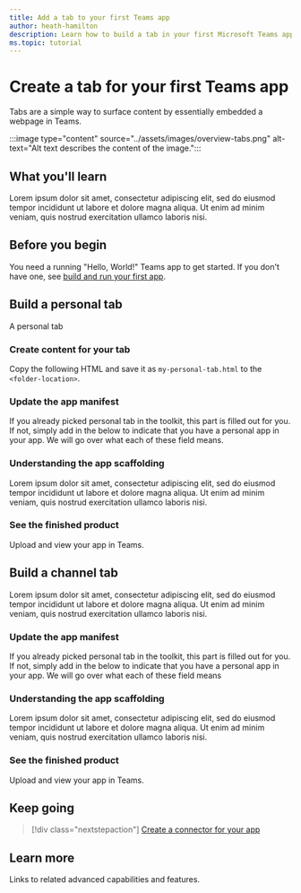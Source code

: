 ```yaml
---
title: Add a tab to your first Teams app
author: heath-hamilton
description: Learn how to build a tab in your first Microsoft Teams app.
ms.topic: tutorial
---
```

# Create a tab for your first Teams app

Tabs are a simple way to surface content by essentially embedded a webpage in Teams.

:::image type="content" source="../assets/images/overview-tabs.png" alt-text="Alt text describes the content of the image.":::

## What you'll learn

Lorem ipsum dolor sit amet, consectetur adipiscing elit, sed do eiusmod tempor incididunt ut labore et dolore magna aliqua. Ut enim ad minim veniam, quis nostrud exercitation ullamco laboris nisi.

## Before you begin

You need a running "Hello, World!" Teams app to get started. If you don't have one, see [build and run your first app](../build-your-first-app/build-and-run.md).

## Build a personal tab

A personal tab 

### Create content for your tab

Copy the following HTML and save it as `my-personal-tab.html` to the `<folder-location>`.

### Update the app manifest

If you already picked personal tab in the toolkit, this part is filled out for you. If not, simply add in the below to indicate that you have a personal app in your app. We will go over what each of these field means.

### Understanding the app scaffolding

Lorem ipsum dolor sit amet, consectetur adipiscing elit, sed do eiusmod tempor incididunt ut labore et dolore magna aliqua. Ut enim ad minim veniam, quis nostrud exercitation ullamco laboris nisi.

### See the finished product

Upload and view your app in Teams.

## Build a channel tab

Lorem ipsum dolor sit amet, consectetur adipiscing elit, sed do eiusmod tempor incididunt ut labore et dolore magna aliqua. Ut enim ad minim veniam, quis nostrud exercitation ullamco laboris nisi.

### Update the app manifest

If you already picked personal tab in the toolkit, this part is filled out for you. If not, simply add in the below to indicate that you have a personal app in your app. We will go over what each of these field means

### Understanding the app scaffolding

Lorem ipsum dolor sit amet, consectetur adipiscing elit, sed do eiusmod tempor incididunt ut labore et dolore magna aliqua. Ut enim ad minim veniam, quis nostrud exercitation ullamco laboris nisi.

### See the finished product

Upload and view your app in Teams.

## Keep going

> [!div class="nextstepaction"]
> [Create a connector for your app](../build-your-first-app/add-connector.md)

## Learn more

Links to related advanced capabilities and features.
